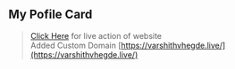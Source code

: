 <!--Glassmorphic Profile Card Readme.md-->
## My Pofile Card





> [Click Here](https://varshithvhegde.me/profilecard/) for live action of website  
> Added Custom Domain [https://varshithvhegde.live/](https://varshithvhegde.live/)
